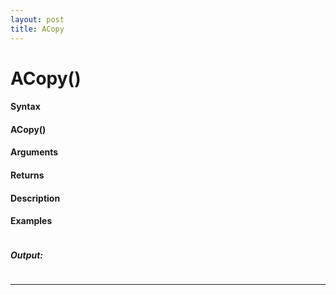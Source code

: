 ```yaml
---
layout: post
title: ACopy
---
```


# ACopy()


#### Syntax

#### ACopy()

#### Arguments

#### Returns

#### Description

#### Examples

```

```

##### Output:

```

```

---